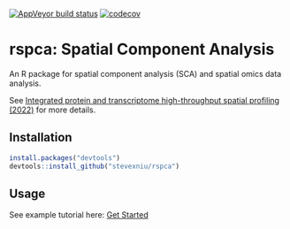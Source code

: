 [![AppVeyor build status](https://ci.appveyor.com/api/projects/status/github/stevexniu/rspca?branch=master&svg=true)](https://ci.appveyor.com/project/stevexniu/rspca)
[![codecov](https://codecov.io/gh/stevexniu/rspca/branch/master/graph/badge.svg?token=OXK8ZT3QH1)](https://codecov.io/gh/stevexniu/rspca)

# rspca: Spatial Component Analysis

An R package for spatial component analysis (SCA) and spatial omics data analysis. 

See <a href="https://doi.org/10.1101/2022.03.15.484516" target="_blank">Integrated protein and transcriptome high-throughput spatial profiling (2022)</a> for more details.


Installation
-----

``` r
install.packages("devtools")
devtools::install_github("stevexniu/rspca")
```

Usage
-----
See example tutorial here:
[Get Started](https://stevexniu.github.io/rspca/articles/get_started.html)





